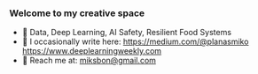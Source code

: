 ### Welcome to my creative space

- 💽 Data, Deep Learning, AI Safety, Resilient Food Systems
- 📖 I occasionally write here: https://medium.com/@planasmiko https://www.deeplearningweekly.com
- 📨 Reach me at: miksbon@gmail.com

